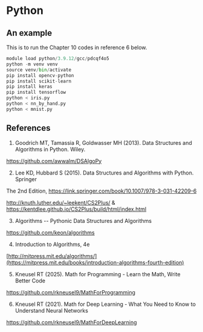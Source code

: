 # Python

## An example

This is to run the Chapter 10 codes in reference 6 below.

```python
module load python/3.9.12/gcc/pdcqf4o5
python -m venv venv
source venv/bin/activate
pip install opencv-python
pip install scikit-learn
pip install keras
pip install tensorflow
python < iris.py
python < nn_by_hand.py
python < mnist.py
```

## References

1. Goodrich MT, Tamassia R, Goldwasser MH (2013). Data Structures and Algorithms in Python. Wiley.

<https://github.com/awwalm/DSAlgoPy>

2. Lee KD, Hubbard S (2015). Data Structures and Algorithms with Python. Springer

The 2nd Edition, <https://link.springer.com/book/10.1007/978-3-031-42209-6>

<http://knuth.luther.edu/~leekent/CS2Plus/> & <https://kentdlee.github.io/CS2Plus/build/html/index.html>

3. Algorithms -- Pythonic Data Structures and Algorithms

<https://github.com/keon/algorithms>

4. Introduction to Algorithms, 4e

[http://mitpress.mit.edu/algorithms/](https://mitpress.mit.edu/books/introduction-algorithms-fourth-edition)

5. Kneusel RT (2025). Math for Programming - Learn the Math, Write Better Code

<https://github.com/rkneusel9/MathForProgramming>

6. Kneusel RT (2021). Math for Deep Learning - What You Need to Know to Understand Neural Networks

<https://github.com/rkneusel9/MathForDeepLearning>
